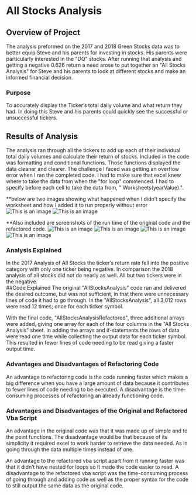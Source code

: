 # All Stocks Analysis

## Overview of Project
The analysis preformed on the 2017 and 2018 Green Stocks data was to better equip Steve and his parents for investing in stocks. His parents were particularly interested in the "DQ" stocks. After running that analysis and getting a negative 0.626 return a need arose to put together an "All Stocks Analysis" for Steve and his parents to look at different stocks and make an informed financial decision. 

### Purpose
To accurately display the Ticker’s total daily volume and what return they had. In doing this Steve and his parents could quickly see the successful or unsuccessful tickers. 

## Results of Analysis
The analysis ran through all the tickers to add up each of their individual total daily volumes and calculate their return of stocks. Included in the code was formatting and conditional functions. Those functions displayed the data cleaner and clearer.  The challenge I faced was getting an overflow error when I ran the completed code. I had to make sure that excel knew where to take the data from when the "for loop" commenced. I had to specify before each cell to take the data from, " Worksheets(yearValue).".

**below are two images showing what happened when I didn’t specify the worksheet and how I added it to run properly without error
![This is an image](https://github.com/lilydarby8/Stock-analysis/issues/1#issuecomment-1161996477)
![This is an image](https://github.com/lilydarby8/Stock-analysis/issues/1#issuecomment-1161996615)


 **Also included are screenshots of the run time of the original code and the refactored code.
 ![This is an image](https://github.com/lilydarby8/Stock-analysis/issues/1#issuecomment-1161995402)
 ![This is an image](https://github.com/lilydarby8/Stock-analysis/issues/1#issuecomment-1161996010)
 ![This is an image](https://github.com/lilydarby8/Stock-analysis/issues/1#issuecomment-1161995656)
 ![This is an image](https://github.com/lilydarby8/Stock-analysis/issues/1#issuecomment-1161996141)


### Analysis Explained 
In the 2017 Analysis of All Stocks the ticker’s return rate fell into the positive category with only one ticker being negative. In comparison the 2018 analysis of all stocks did not do nearly as well. All but two tickers were in the negative.  
##Code Explained
   The original "AllStocksAnalysis" code ran and delivered the desired outcome, but was not sufficient, in that there were unnecessary lines of code it had to go through. In the "AllStocksAnalysis", all 3,012 rows were read 12 times; once for each ticker symbol. 

With the final code, "AllStocksAnalysisRefactored", three additional arrays were added, giving one array for each of the four columns in the "All Stocks Analysis" sheet. In adding the arrays and if-statements the rows of data were read one time while collecting the output data for each ticker symbol. This resulted in fewer lines of code needing to be read giving a faster output time.
### Advantages and Disadvantages of Refactoring Code 
An advantage to refactoring code is the code running faster which makes a big difference when you have a large amount of data because it contributes to fewer lines of code needing to be executed.
A disadvantage is the time-consuming processes of refactoring an already functioning code.
### Advantages and Disadvantages of the Original and Refactored Vba Script 
An advantage in the original code was that it was made up of simple and to the point functions. The disadvantage would be that because of its simplicity it required excel to work harder to retrieve the data needed. As in going through the data multiple times instead of one. 

An advantage to the refactored vba script apart from it running faster was that it didn’t have nested for loops so it made the code easier to read. A disadvantage to the refactored vba script was the time-consuming process of going through and adding code as well as the proper syntax for the code to still output the same data as the original code. 
